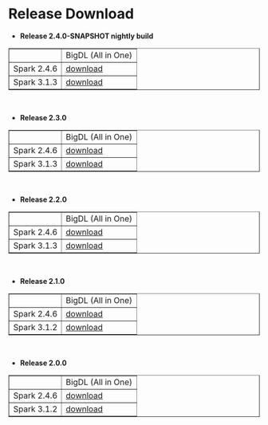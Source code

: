 # Release Download

- **Release 2.4.0-SNAPSHOT nightly build**
<table border="1"
cellpadding="10"
>
    <tr>
        <td></td>
        <td>BigDL (All in One)</td>
    </tr>
    <tr>
       <td>Spark 2.4.6 </td>
       <td><a href="https://oss.sonatype.org/content/repositories/snapshots/com/intel/analytics/bigdl/bigdl-assembly-spark_2.4.6/2.4.0-SNAPSHOT/">download</a></td>
    </tr>
    <tr>
       <td>Spark 3.1.3 </td>
       <td><a href="https://oss.sonatype.org/content/repositories/snapshots/com/intel/analytics/bigdl/bigdl-assembly-spark_3.1.3/2.4.0-SNAPSHOT/">download</a></td> 
    </tr>
</table>
<br>

- **Release 2.3.0**
<table border="1"
cellpadding="10"
>
    <tr>
        <td></td>
        <td>BigDL (All in One)</td>
    </tr>
    <tr>
       <td>Spark 2.4.6 </td>
       <td><a href="https://repo1.maven.org/maven2/com/intel/analytics/bigdl/bigdl-assembly-spark_2.4.6/2.3.0/">download</a></td>
    </tr>
    <tr>
       <td>Spark 3.1.3 </td>
       <td><a href="https://repo1.maven.org/maven2/com/intel/analytics/bigdl/bigdl-assembly-spark_3.1.3/2.3.0/">download</a></td>
    </tr>
</table>
<br>

- **Release 2.2.0**
<table border="1"
cellpadding="10"
>
    <tr>
        <td></td>
        <td>BigDL (All in One)</td>
    </tr>
    <tr>
       <td>Spark 2.4.6 </td>
       <td><a href="https://repo1.maven.org/maven2/com/intel/analytics/bigdl/bigdl-assembly-spark_2.4.6/2.2.0/">download</a></td>
    </tr>
    <tr>
       <td>Spark 3.1.3 </td>
       <td><a href="https://repo1.maven.org/maven2/com/intel/analytics/bigdl/bigdl-assembly-spark_3.1.3/2.2.0/">download</a></td>
    </tr>
</table>
<br>

- **Release 2.1.0**
<table border="1"
cellpadding="10"
>
    <tr>
        <td></td>
        <td>BigDL (All in One)</td>
    </tr>
    <tr>
       <td>Spark 2.4.6 </td>
       <td><a href="https://repo1.maven.org/maven2/com/intel/analytics/bigdl/bigdl-assembly-spark_2.4.6/2.1.0/">download</a></td>
    </tr>
    <tr>
       <td>Spark 3.1.2 </td>
       <td><a href="https://repo1.maven.org/maven2/com/intel/analytics/bigdl/bigdl-assembly-spark_3.1.2/2.1.0/">download</a></td> 
    </tr>
</table>
<br>

- **Release 2.0.0**
<table border="1"
cellpadding="10"
>
    <tr>
        <td></td>
        <td>BigDL (All in One)</td>
    </tr>
    <tr>
       <td>Spark 2.4.6 </td>
       <td><a href="https://repo1.maven.org/maven2/com/intel/analytics/bigdl/bigdl-assembly-spark_2.4.6/2.0.0/bigdl-assembly-spark_2.4.6-2.0.0.zip">download</a></td>
    </tr>
    <tr>
       <td>Spark 3.1.2 </td>
       <td><a href="https://repo1.maven.org/maven2/com/intel/analytics/bigdl/bigdl-assembly-spark_3.1.2/2.0.0/bigdl-assembly-spark_3.1.2-2.0.0.zip">download</a></td> 
    </tr>
</table>
<br>
